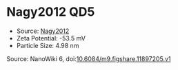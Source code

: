 <a name="material" />

# Nagy2012 QD5
<script type="application/ld+json">
  {
    "@context": "https://schema.org/",
    "@type": "ChemicalSubstance",
    "@id": "https://egonw.github.io/nanowiki/nanowiki131.html#material",
    "http://purl.org/dc/terms/conformsTo":
      {
        "@type": "CreativeWork",
        "@id": "https://bioschemas.org/profiles/ChemicalSubstance/0.4-RELEASE/"
      },
    "identfier": "131",
    "name": "Nagy2012 QD5",
    "url": "https://egonw.github.io/nanowiki/nanowiki131.html#material",
    "sameAs": "http://127.0.0.1/mediawiki/index.php/Special:URIResolver/Nagy2012_QD5"
  }
</script>


* Source: [Nagy2012](articleNagy2012.md)
* Zeta Potential: -53.5 mV
* Particle Size: 4.98 nm


Source: NanoWiki 6, doi:[10.6084/m9.figshare.11897205.v1](https://doi.org/10.6084/m9.figshare.11897205.v1)
